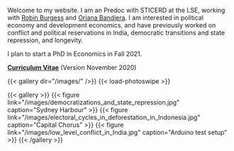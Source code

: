 Welcome to my website. I am an Predoc with STICERD at the LSE, working with [Robin Burgess](https://robinburgess.com) and [Oriana Bandiera](https://orianabandiera.net). I am interested in political economy and development economics, and have previously worked on conflict and political reservations in India, democratic transitions and state repression, and longevity.

I plan to start a PhD in Economics in Fall 2021.


__[Curriculum Vitae](/pdf/JOld_CV.pdf)__ (Version November 2020)

{{< gallery dir="/images/" />}} {{< load-photoswipe >}}

{{< gallery >}}
{{< figure link="/images/democratizations_and_state_repression.jpg" caption="Sydney Harbour" >}}
{{< figure link="/images/electoral_cycles_in_deforestation_in_Indonesia.jpg" caption="Capital Chorus" >}}
{{< figure link="/images/low_level_conflict_in_India.jpg" caption="Arduino test setup" >}}
{{< /gallery >}}